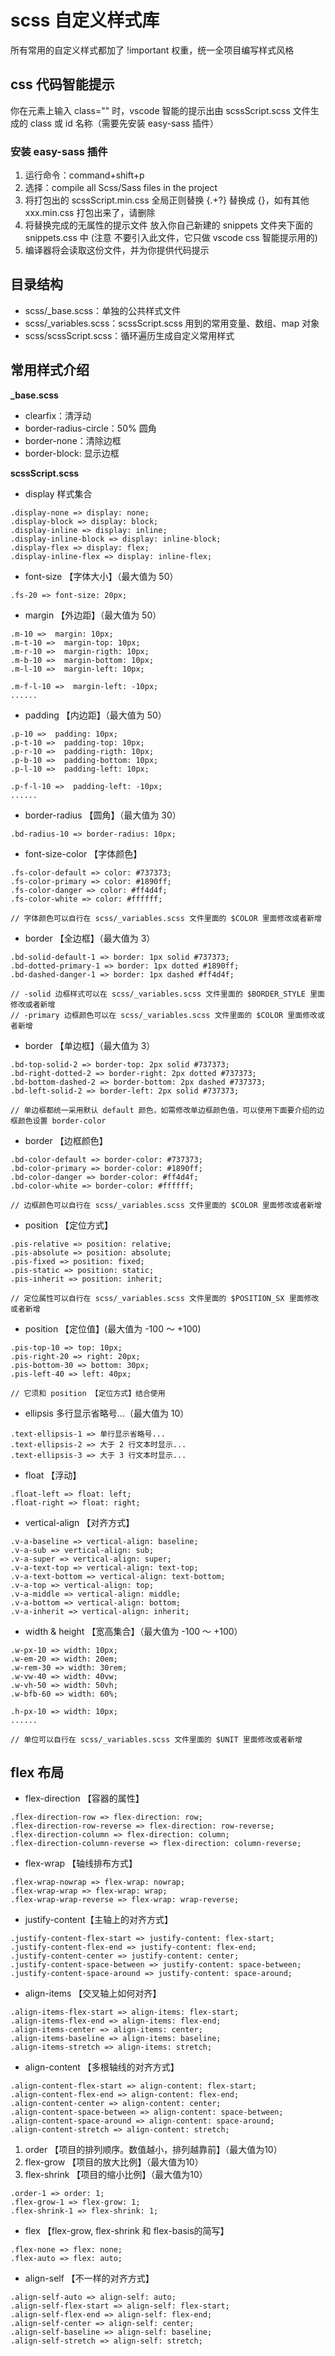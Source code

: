 # scss 自定义样式库
所有常用的自定义样式都加了 !important 权重，统一全项目编写样式风格

## css 代码智能提示
你在元素上输入 class="" 时，vscode 智能的提示出由 scssScript.scss 文件生成的 class 或 id 名称（需要先安装 easy-sass 插件）

### 安装 easy-sass 插件
1. 运行命令：command+shift+p
2. 选择：compile all Scss/Sass files in the project
3. 将打包出的 scssScript.min.css 全局正则替换 \{.+?\} 替换成 {}，如有其他 xxx.min.css 打包出来了，请删除
4. 将替换完成的无属性的提示文件 放入你自己新建的 snippets 文件夹下面的 snippets.css 中 (注意 不要引入此文件，它只做 vscode css 智能提示用的)
5. 编译器将会读取这份文件，并为你提供代码提示


## 目录结构
- scss/_base.scss：单独的公共样式文件
- scss/_variables.scss：scssScript.scss 用到的常用变量、数组、map 对象
- scss/scssScript.scss：循环遍历生成自定义常用样式

## 常用样式介绍
**_base.scss**

- clearfix：清浮动
- border-radius-circle：50% 圆角
- border-none：清除边框
- border-block: 显示边框

**scssScript.scss**

- display 样式集合

```
.display-none => display: none;
.display-block => display: block;
.display-inline => display: inline;
.display-inline-block => display: inline-block;
.display-flex => display: flex;
.display-inline-flex => display: inline-flex;
```

- font-size 【字体大小】（最大值为 50）

```
.fs-20 => font-size: 20px;
```

- margin 【外边距】（最大值为 50）

```
.m-10 =>  margin: 10px;
.m-t-10 =>  margin-top: 10px; 
.m-r-10 =>  margin-rigth: 10px; 
.m-b-10 =>  margin-bottom: 10px; 
.m-l-10 =>  margin-left: 10px; 

.m-f-l-10 =>  margin-left: -10px; 
......
```

- padding 【内边距】（最大值为 50）

```
.p-10 =>  padding: 10px;
.p-t-10 =>  padding-top: 10px; 
.p-r-10 =>  padding-rigth: 10px; 
.p-b-10 =>  padding-bottom: 10px; 
.p-l-10 =>  padding-left: 10px; 

.p-f-l-10 =>  padding-left: -10px; 
......
```

- border-radius 【圆角】（最大值为 30）

```
.bd-radius-10 => border-radius: 10px;
```

- font-size-color 【字体颜色】

```
.fs-color-default => color: #737373;
.fs-color-primary => color: #1890ff;
.fs-color-danger => color: #ff4d4f;
.fs-color-white => color: #ffffff;

// 字体颜色可以自行在 scss/_variables.scss 文件里面的 $COLOR 里面修改或者新增
```

- border 【全边框】（最大值为 3）

```
.bd-solid-default-1 => border: 1px solid #737373;
.bd-dotted-primary-1 => border: 1px dotted #1890ff;
.bd-dashed-danger-1 => border: 1px dashed #ff4d4f;

// -solid 边框样式可以在 scss/_variables.scss 文件里面的 $BORDER_STYLE 里面修改或者新增
// -primary 边框颜色可以在 scss/_variables.scss 文件里面的 $COLOR 里面修改或者新增
```

- border 【单边框】（最大值为 3）

```
.bd-top-solid-2 => border-top: 2px solid #737373;
.bd-right-dotted-2 => border-right: 2px dotted #737373;
.bd-bottom-dashed-2 => border-bottom: 2px dashed #737373;
.bd-left-solid-2 => border-left: 2px solid #737373;

// 单边框都统一采用默认 default 颜色，如需修改单边框颜色值，可以使用下面要介绍的边框颜色设置 border-color
```

- border 【边框颜色】

```
.bd-color-default => border-color: #737373;
.bd-color-primary => border-color: #1890ff;
.bd-color-danger => border-color: #ff4d4f;
.bd-color-white => border-color: #ffffff;

// 边框颜色可以自行在 scss/_variables.scss 文件里面的 $COLOR 里面修改或者新增
```

- position 【定位方式】

```
.pis-relative => position: relative;
.pis-absolute => position: absolute;
.pis-fixed => position: fixed;
.pis-static => position: static;
.pis-inherit => position: inherit;

// 定位属性可以自行在 scss/_variables.scss 文件里面的 $POSITION_SX 里面修改或者新增
```

- position 【定位值】(最大值为 -100 ～ +100)

```
.pis-top-10 => top: 10px;
.pis-right-20 => right: 20px;
.pis-bottom-30 => bottom: 30px;
.pis-left-40 => left: 40px;

// 它须和 position 【定位方式】结合使用
```

- ellipsis 多行显示省略号...（最大值为 10）

```
.text-ellipsis-1 => 单行显示省略号...
.text-ellipsis-2 => 大于 2 行文本时显示...
.text-ellipsis-3 => 大于 3 行文本时显示...
```

- float 【浮动】

```
.float-left => float: left;
.float-right => float: right;
```

- vertical-align 【对齐方式】

```
.v-a-baseline => vertical-align: baseline;
.v-a-sub => vertical-align: sub;
.v-a-super => vertical-align: super;
.v-a-text-top => vertical-align: text-top;
.v-a-text-bottom => vertical-align: text-bottom;
.v-a-top => vertical-align: top;
.v-a-middle => vertical-align: middle;
.v-a-bottom => vertical-align: bottom;
.v-a-inherit => vertical-align: inherit;
```

- width & height 【宽高集合】（最大值为 -100 ～ +100）

```
.w-px-10 => width: 10px;
.w-em-20 => width: 20em;
.w-rem-30 => width: 30rem;
.w-vw-40 => width: 40vw;
.w-vh-50 => width: 50vh;
.w-bfb-60 => width: 60%;

.h-px-10 => width: 10px;
......

// 单位可以自行在 scss/_variables.scss 文件里面的 $UNIT 里面修改或者新增
```


## flex 布局
- flex-direction 【容器的属性】

```
.flex-direction-row => flex-direction: row;
.flex-direction-row-reverse => flex-direction: row-reverse;
.flex-direction-column => flex-direction: column;
.flex-direction-column-reverse => flex-direction: column-reverse;
```

- flex-wrap 【轴线排布方式】

```
.flex-wrap-nowrap => flex-wrap: nowrap;
.flex-wrap-wrap => flex-wrap: wrap;
.flex-wrap-wrap-reverse => flex-wrap: wrap-reverse;
```

- justify-content【主轴上的对齐方式】

```
.justify-content-flex-start => justify-content: flex-start;
.justify-content-flex-end => justify-content: flex-end;
.justify-content-center => justify-content: center;
.justify-content-space-between => justify-content: space-between;
.justify-content-space-around => justify-content: space-around;
```

- align-items 【交叉轴上如何对齐】

```
.align-items-flex-start => align-items: flex-start;
.align-items-flex-end => align-items: flex-end;
.align-items-center => align-items: center;
.align-items-baseline => align-items: baseline;
.align-items-stretch => align-items: stretch;
```

- align-content 【多根轴线的对齐方式】

```
.align-content-flex-start => align-content: flex-start;
.align-content-flex-end => align-content: flex-end;
.align-content-center => align-content: center;
.align-content-space-between => align-content: space-between;
.align-content-space-around => align-content: space-around;
.align-content-stretch => align-content: stretch;
```

1. order 【项目的排列顺序。数值越小，排列越靠前】（最大值为10）
2. flex-grow 【项目的放大比例】（最大值为10）
3. flex-shrink 【项目的缩小比例】（最大值为10）

```
.order-1 => order: 1;
.flex-grow-1 => flex-grow: 1;
.flex-shrink-1 => flex-shrink: 1;
```

- flex 【flex-grow, flex-shrink 和 flex-basis的简写】

```
.flex-none => flex: none;
.flex-auto => flex: auto;
```

- align-self 【不一样的对齐方式】

```
.align-self-auto => align-self: auto;
.align-self-flex-start => align-self: flex-start;
.align-self-flex-end => align-self: flex-end;
.align-self-center => align-self: center;
.align-self-baseline => align-self: baseline;
.align-self-stretch => align-self: stretch;
```


































